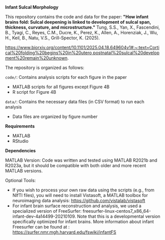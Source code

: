**Infant Sulcal Morphology**

This repository contains the code and data for the paper: **"How infant brains fold: Sulcal deepening is linked to development of sulcal span, thickness, curvature, and microstructure."** Tung, S.S., Yan, X., Fascendini, B., Tyagi, C., Reyes, C.M., Ducre, K., Perez, K., Allen, A., Horenziak, J., Wu, H., Keil, B., Natu, V.S., Grill-Spector, K. (2025).

https://www.biorxiv.org/content/10.1101/2025.04.18.649604v1#:~:text=Cortical%20folding%20begins%20in%20utero,postnatal%20sulcal%20development%20remain%20unknown.

The repository is organized as follows:

``code/``: Contains analysis scripts for each figure in the paper
- MATLAB scripts for all figures except Figure 4B
- R script for Figure 4B

``data/``: Contains the necessary data files (in CSV format) to run each analysis
- Data files are organized by figure number

**Requirements**
- MATLAB
- RStudio

**Dependencies**

MATLAB Version: Code was written and tested using MATLAB R2021b and R2023a, but it should be compatible with both older and more recent MATLAB versions.

Optional Tools: 
- If you wish to process your own raw data using the scripts (e.g., from NIfTI files), you will need to install Vistasoft, a MATLAB toolbox for neuroimaging data analysis: https://github.com/vistalab/vistasoft
- For infant brain surface reconstruction and analysis, we used a specialized version of FreeSurfer: freesurfer-linux-centos7_x86_64-infant-dev-4a14499-20210109. Note that this is a developmental version specifically optimized for infant brains. More information about infant Freesurfer can be found at : https://surfer.nmr.mgh.harvard.edu/fswiki/infantFS
